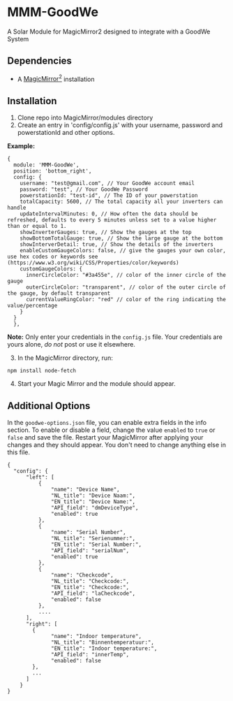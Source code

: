 # MMM-GoodWe
A Solar Module for MagicMirror2 designed to integrate with a GoodWe System

## Dependencies
  * A [MagicMirror<sup>2</sup>](https://github.com/MichMich/MagicMirror) installation

## Installation
  1. Clone repo into MagicMirror/modules directory
  2. Create an entry in 'config/config.js' with your username, password and powerstationId and other options.

 **Example:**
```
{
  module: 'MMM-GoodWe',
  position: 'bottom_right',
  config: {
    username: "test@gmail.com", // Your GoodWe account email
    password: "test", // Your GoodWe Password
    powerstationId: "test-id", // The ID of your powerstation
    totalCapacity: 5600, // The total capacity all your inverters can handle
    updateIntervalMinutes: 0, // How often the data should be refreshed, defaults to every 5 minutes unless set to a value higher than or equal to 1.
    showInverterGauges: true, // Show the gauges at the top
    showBottomTotalGauge: true, // Show the large gauge at the bottom
    showInterverDetail: true, // Show the details of the inverters
    enableCustomGaugeColors: false, // give the gauges your own color, use hex codes or keywords see (https://www.w3.org/wiki/CSS/Properties/color/keywords)
    customGaugeColors: {
      innerCircleColor: "#3a455e", // color of the inner circle of the gauge
      outerCircleColor: "transparent", // color of the outer circle of the gauge, by default transparent
      currentValueRingColor: "red" // color of the ring indicating the value/percentage
    }
  }
  },
```
**Note:** Only enter your credentials in the `config.js` file. Your credentials are yours alone, _do not_ post or use it elsewhere.

3. In the MagicMirror directory, run:
```
npm install node-fetch
```

4. Start your Magic Mirror and the module should appear.

## Additional Options
In the `goodwe-options.json` file, you can enable extra fields in the info section. To enable or disable a field, change the value `enabled` to `true` or `false` and save the file. Restart your MagicMirror after applying your changes and they should appear. You don't need to change anything else in this file.

```
{
  "config": {
      "left": [
          {
              "name": "Device Name",
              "NL_title": "Device Naam:",
              "EN_title": "Device Name:",
              "API_field": "dmDeviceType",
              "enabled": true
          },
          {
              "name": "Serial Number",
              "NL_title": "Serienummer:",
              "EN_title": "Serial Number:",
              "API_field": "serialNum",
              "enabled": true
          },
          {
              "name": "Checkcode",
              "NL_title": "Checkcode:",
              "EN_title": "Checkcode:",
              "API_field": "laCheckcode",
              "enabled": false
          }, 
          ....
      ],
      "right": [
        {
              "name": "Indoor temperature",
              "NL_title": "Binnentemperatuur:",
              "EN_title": "Indoor temperature:",
              "API_field": "innerTemp",
              "enabled": false
        },
        ...
      ]
    }
}
```